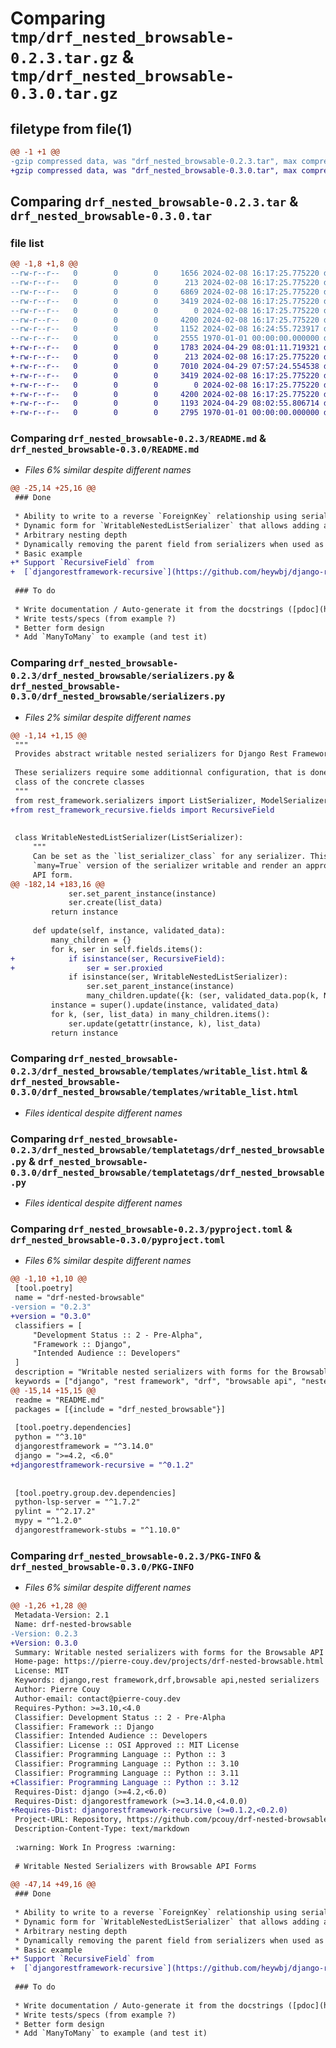 # Comparing `tmp/drf_nested_browsable-0.2.3.tar.gz` & `tmp/drf_nested_browsable-0.3.0.tar.gz`

## filetype from file(1)

```diff
@@ -1 +1 @@
-gzip compressed data, was "drf_nested_browsable-0.2.3.tar", max compression
+gzip compressed data, was "drf_nested_browsable-0.3.0.tar", max compression
```

## Comparing `drf_nested_browsable-0.2.3.tar` & `drf_nested_browsable-0.3.0.tar`

### file list

```diff
@@ -1,8 +1,8 @@
--rw-r--r--   0        0        0     1656 2024-02-08 16:17:25.775220 drf_nested_browsable-0.2.3/README.md
--rw-r--r--   0        0        0      213 2024-02-08 16:17:25.775220 drf_nested_browsable-0.2.3/drf_nested_browsable/__init__.py
--rw-r--r--   0        0        0     6869 2024-02-08 16:17:25.775220 drf_nested_browsable-0.2.3/drf_nested_browsable/serializers.py
--rw-r--r--   0        0        0     3419 2024-02-08 16:17:25.775220 drf_nested_browsable-0.2.3/drf_nested_browsable/templates/writable_list.html
--rw-r--r--   0        0        0        0 2024-02-08 16:17:25.775220 drf_nested_browsable-0.2.3/drf_nested_browsable/templatetags/__init__.py
--rw-r--r--   0        0        0     4200 2024-02-08 16:17:25.775220 drf_nested_browsable-0.2.3/drf_nested_browsable/templatetags/drf_nested_browsable.py
--rw-r--r--   0        0        0     1152 2024-02-08 16:24:55.723917 drf_nested_browsable-0.2.3/pyproject.toml
--rw-r--r--   0        0        0     2555 1970-01-01 00:00:00.000000 drf_nested_browsable-0.2.3/PKG-INFO
+-rw-r--r--   0        0        0     1783 2024-04-29 08:01:11.719321 drf_nested_browsable-0.3.0/README.md
+-rw-r--r--   0        0        0      213 2024-02-08 16:17:25.775220 drf_nested_browsable-0.3.0/drf_nested_browsable/__init__.py
+-rw-r--r--   0        0        0     7010 2024-04-29 07:57:24.554538 drf_nested_browsable-0.3.0/drf_nested_browsable/serializers.py
+-rw-r--r--   0        0        0     3419 2024-02-08 16:17:25.775220 drf_nested_browsable-0.3.0/drf_nested_browsable/templates/writable_list.html
+-rw-r--r--   0        0        0        0 2024-02-08 16:17:25.775220 drf_nested_browsable-0.3.0/drf_nested_browsable/templatetags/__init__.py
+-rw-r--r--   0        0        0     4200 2024-02-08 16:17:25.775220 drf_nested_browsable-0.3.0/drf_nested_browsable/templatetags/drf_nested_browsable.py
+-rw-r--r--   0        0        0     1193 2024-04-29 08:02:55.806714 drf_nested_browsable-0.3.0/pyproject.toml
+-rw-r--r--   0        0        0     2795 1970-01-01 00:00:00.000000 drf_nested_browsable-0.3.0/PKG-INFO
```

### Comparing `drf_nested_browsable-0.2.3/README.md` & `drf_nested_browsable-0.3.0/README.md`

 * *Files 6% similar despite different names*

```diff
@@ -25,14 +25,16 @@
 ### Done
 
 * Ability to write to a reverse `ForeignKey` relationship using serializer `Meta` class
 * Dynamic form for `WritableNestedListSerializer` that allows adding and removing children from the Browsable API
 * Arbitrary nesting depth
 * Dynamically removing the parent field from serializers when used as an inner serializer
 * Basic example
+* Support `RecursiveField` from
+  [`djangorestframework-recursive`](https://github.com/heywbj/django-rest-framework-recursive)
 
 ### To do
 
 * Write documentation / Auto-generate it from the docstrings ([pdoc](https://pdoc.dev/) ?)
 * Write tests/specs (from example ?)
 * Better form design
 * Add `ManyToMany` to example (and test it)
```

### Comparing `drf_nested_browsable-0.2.3/drf_nested_browsable/serializers.py` & `drf_nested_browsable-0.3.0/drf_nested_browsable/serializers.py`

 * *Files 2% similar despite different names*

```diff
@@ -1,14 +1,15 @@
 """
 Provides abstract writable nested serializers for Django Rest Framework
 
 These serializers require some additionnal configuration, that is done through the Meta
 class of the concrete classes
 """
 from rest_framework.serializers import ListSerializer, ModelSerializer
+from rest_framework_recursive.fields import RecursiveField
 
 
 class WritableNestedListSerializer(ListSerializer):
     """
     Can be set as the `list_serializer_class` for any serializer. This will make the
     `many=True` version of the serializer writable and render an appropriate browsable
     API form.
@@ -182,14 +183,16 @@
             ser.set_parent_instance(instance)
             ser.create(list_data)
         return instance
 
     def update(self, instance, validated_data):
         many_children = {}
         for k, ser in self.fields.items():
+            if isinstance(ser, RecursiveField):
+                ser = ser.proxied
             if isinstance(ser, WritableNestedListSerializer):
                 ser.set_parent_instance(instance)
                 many_children.update({k: (ser, validated_data.pop(k, None))})
         instance = super().update(instance, validated_data)
         for k, (ser, list_data) in many_children.items():
             ser.update(getattr(instance, k), list_data)
         return instance
```

### Comparing `drf_nested_browsable-0.2.3/drf_nested_browsable/templates/writable_list.html` & `drf_nested_browsable-0.3.0/drf_nested_browsable/templates/writable_list.html`

 * *Files identical despite different names*

### Comparing `drf_nested_browsable-0.2.3/drf_nested_browsable/templatetags/drf_nested_browsable.py` & `drf_nested_browsable-0.3.0/drf_nested_browsable/templatetags/drf_nested_browsable.py`

 * *Files identical despite different names*

### Comparing `drf_nested_browsable-0.2.3/pyproject.toml` & `drf_nested_browsable-0.3.0/pyproject.toml`

 * *Files 6% similar despite different names*

```diff
@@ -1,10 +1,10 @@
 [tool.poetry]
 name = "drf-nested-browsable"
-version = "0.2.3"
+version = "0.3.0"
 classifiers = [
     "Development Status :: 2 - Pre-Alpha",
     "Framework :: Django",
     "Intended Audience :: Developers"
 ]
 description = "Writable nested serializers with forms for the Browsable API"
 keywords = ["django", "rest framework", "drf", "browsable api", "nested serializers"]
@@ -15,14 +15,15 @@
 readme = "README.md"
 packages = [{include = "drf_nested_browsable"}]
 
 [tool.poetry.dependencies]
 python = "^3.10"
 djangorestframework = "^3.14.0"
 django = ">=4.2, <6.0"
+djangorestframework-recursive = "^0.1.2"
 
 
 [tool.poetry.group.dev.dependencies]
 python-lsp-server = "^1.7.2"
 pylint = "^2.17.2"
 mypy = "^1.2.0"
 djangorestframework-stubs = "^1.10.0"
```

### Comparing `drf_nested_browsable-0.2.3/PKG-INFO` & `drf_nested_browsable-0.3.0/PKG-INFO`

 * *Files 6% similar despite different names*

```diff
@@ -1,26 +1,28 @@
 Metadata-Version: 2.1
 Name: drf-nested-browsable
-Version: 0.2.3
+Version: 0.3.0
 Summary: Writable nested serializers with forms for the Browsable API
 Home-page: https://pierre-couy.dev/projects/drf-nested-browsable.html
 License: MIT
 Keywords: django,rest framework,drf,browsable api,nested serializers
 Author: Pierre Couy
 Author-email: contact@pierre-couy.dev
 Requires-Python: >=3.10,<4.0
 Classifier: Development Status :: 2 - Pre-Alpha
 Classifier: Framework :: Django
 Classifier: Intended Audience :: Developers
 Classifier: License :: OSI Approved :: MIT License
 Classifier: Programming Language :: Python :: 3
 Classifier: Programming Language :: Python :: 3.10
 Classifier: Programming Language :: Python :: 3.11
+Classifier: Programming Language :: Python :: 3.12
 Requires-Dist: django (>=4.2,<6.0)
 Requires-Dist: djangorestframework (>=3.14.0,<4.0.0)
+Requires-Dist: djangorestframework-recursive (>=0.1.2,<0.2.0)
 Project-URL: Repository, https://github.com/pcouy/drf-nested-browsable
 Description-Content-Type: text/markdown
 
 :warning: Work In Progress :warning:
 
 # Writable Nested Serializers with Browsable API Forms
 
@@ -47,14 +49,16 @@
 ### Done
 
 * Ability to write to a reverse `ForeignKey` relationship using serializer `Meta` class
 * Dynamic form for `WritableNestedListSerializer` that allows adding and removing children from the Browsable API
 * Arbitrary nesting depth
 * Dynamically removing the parent field from serializers when used as an inner serializer
 * Basic example
+* Support `RecursiveField` from
+  [`djangorestframework-recursive`](https://github.com/heywbj/django-rest-framework-recursive)
 
 ### To do
 
 * Write documentation / Auto-generate it from the docstrings ([pdoc](https://pdoc.dev/) ?)
 * Write tests/specs (from example ?)
 * Better form design
 * Add `ManyToMany` to example (and test it)
```

